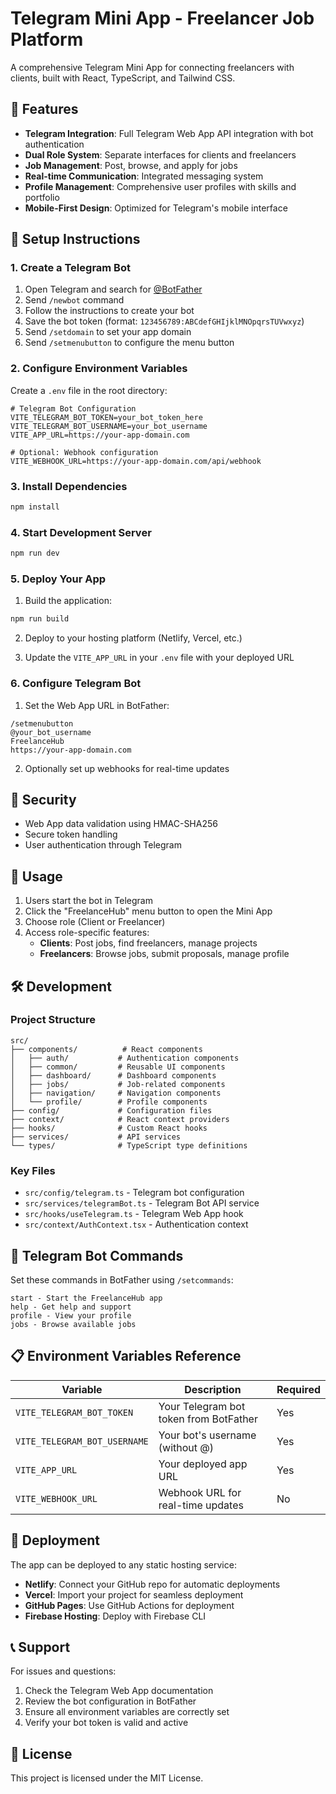 # Telegram Mini App - Freelancer Job Platform

A comprehensive Telegram Mini App for connecting freelancers with clients, built with React, TypeScript, and Tailwind CSS.

## 🚀 Features

- **Telegram Integration**: Full Telegram Web App API integration with bot authentication
- **Dual Role System**: Separate interfaces for clients and freelancers
- **Job Management**: Post, browse, and apply for jobs
- **Real-time Communication**: Integrated messaging system
- **Profile Management**: Comprehensive user profiles with skills and portfolio
- **Mobile-First Design**: Optimized for Telegram's mobile interface

## 🔧 Setup Instructions

### 1. Create a Telegram Bot

1. Open Telegram and search for [@BotFather](https://t.me/botfather)
2. Send `/newbot` command
3. Follow the instructions to create your bot
4. Save the bot token (format: `123456789:ABCdefGHIjklMNOpqrsTUVwxyz`)
5. Send `/setdomain` to set your app domain
6. Send `/setmenubutton` to configure the menu button

### 2. Configure Environment Variables

Create a `.env` file in the root directory:

```env
# Telegram Bot Configuration
VITE_TELEGRAM_BOT_TOKEN=your_bot_token_here
VITE_TELEGRAM_BOT_USERNAME=your_bot_username
VITE_APP_URL=https://your-app-domain.com

# Optional: Webhook configuration
VITE_WEBHOOK_URL=https://your-app-domain.com/api/webhook
```

### 3. Install Dependencies

```bash
npm install
```

### 4. Start Development Server

```bash
npm run dev
```

### 5. Deploy Your App

1. Build the application:
```bash
npm run build
```

2. Deploy to your hosting platform (Netlify, Vercel, etc.)

3. Update the `VITE_APP_URL` in your `.env` file with your deployed URL

### 6. Configure Telegram Bot

1. Set the Web App URL in BotFather:
```
/setmenubutton
@your_bot_username
FreelanceHub
https://your-app-domain.com
```

2. Optionally set up webhooks for real-time updates

## 🔐 Security

- Web App data validation using HMAC-SHA256
- Secure token handling
- User authentication through Telegram

## 📱 Usage

1. Users start the bot in Telegram
2. Click the "FreelanceHub" menu button to open the Mini App
3. Choose role (Client or Freelancer)
4. Access role-specific features:
   - **Clients**: Post jobs, find freelancers, manage projects
   - **Freelancers**: Browse jobs, submit proposals, manage profile

## 🛠 Development

### Project Structure

```
src/
├── components/          # React components
│   ├── auth/           # Authentication components
│   ├── common/         # Reusable UI components
│   ├── dashboard/      # Dashboard components
│   ├── jobs/           # Job-related components
│   ├── navigation/     # Navigation components
│   └── profile/        # Profile components
├── config/             # Configuration files
├── context/            # React context providers
├── hooks/              # Custom React hooks
├── services/           # API services
└── types/              # TypeScript type definitions
```

### Key Files

- `src/config/telegram.ts` - Telegram bot configuration
- `src/services/telegramBot.ts` - Telegram Bot API service
- `src/hooks/useTelegram.ts` - Telegram Web App hook
- `src/context/AuthContext.tsx` - Authentication context

## 🔗 Telegram Bot Commands

Set these commands in BotFather using `/setcommands`:

```
start - Start the FreelanceHub app
help - Get help and support
profile - View your profile
jobs - Browse available jobs
```

## 📋 Environment Variables Reference

| Variable | Description | Required |
|----------|-------------|----------|
| `VITE_TELEGRAM_BOT_TOKEN` | Your Telegram bot token from BotFather | Yes |
| `VITE_TELEGRAM_BOT_USERNAME` | Your bot's username (without @) | Yes |
| `VITE_APP_URL` | Your deployed app URL | Yes |
| `VITE_WEBHOOK_URL` | Webhook URL for real-time updates | No |

## 🚀 Deployment

The app can be deployed to any static hosting service:

- **Netlify**: Connect your GitHub repo for automatic deployments
- **Vercel**: Import your project for seamless deployment
- **GitHub Pages**: Use GitHub Actions for deployment
- **Firebase Hosting**: Deploy with Firebase CLI

## 📞 Support

For issues and questions:
1. Check the Telegram Web App documentation
2. Review the bot configuration in BotFather
3. Ensure all environment variables are correctly set
4. Verify your bot token is valid and active

## 📄 License

This project is licensed under the MIT License.